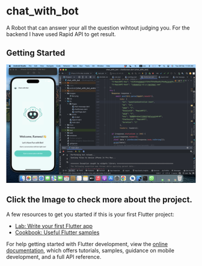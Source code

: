 # chat_with_bot

A Robot that can answer your all the question wihtout judging you. For the backend I have used Rapid API to get result.

## Getting Started

[![Chat with Bot](images/display.png)](https://www.youtube.com/embed/GxCHEa1r6k4)




## Click the Image to check more about the project.

A few resources to get you started if this is your first Flutter project:

- [Lab: Write your first Flutter app](https://docs.flutter.dev/get-started/codelab)
- [Cookbook: Useful Flutter samples](https://docs.flutter.dev/cookbook)

For help getting started with Flutter development, view the
[online documentation](https://docs.flutter.dev/), which offers tutorials,
samples, guidance on mobile development, and a full API reference.
